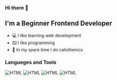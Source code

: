 ### Hi there 👋

## I'm a Beginner Frontend Developer
- 💻 I like learning web development
- ⌨️ I like programming
- 💪 In my spare time I do calisthenics

### Langueges and Tools
![HTML](https://img.shields.io/badge/HTML-222?style=for-the-badge&logo=HTML5) ![HTML](https://img.shields.io/badge/CSS-222?style=for-the-badge&logo=CSS3) ![HTML](https://img.shields.io/badge/JavaScript-222?style=for-the-badge&logo=JavaScript) ![HTML](https://img.shields.io/badge/SASS-222?style=for-the-badge&logo=Sass)

